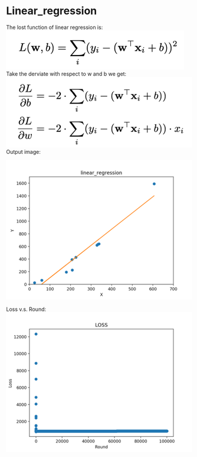 # Linear_regression
The lost function of linear regression is:
![LR1](https://github.com/bochendong/Machine-learning/raw/master/Linear_regression/image/cll.png)
Take the derviate with respect to w and b we get:
![LR1](https://github.com/bochendong/Machine-learning/raw/master/Linear_regression/image/cld.png)
Output image:

![LR1](https://github.com/bochendong/Machine-learning/raw/master/Linear_regression/image/LR1.png)

Loss v.s. Round:
![LR2](https://github.com/bochendong/Machine-learning/raw/master/Linear_regression/image/LR2.png)

